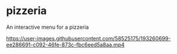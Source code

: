 # pizzeria
An interactive menu for a pizzeria 




https://user-images.githubusercontent.com/58525175/193260699-ee286691-c092-46fe-873c-fbc6eed5a8aa.mp4



